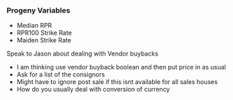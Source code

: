 
### Progeny Variables

- Median RPR 
- RPR100 Strike Rate
- Maiden Strike Rate

Speak to Jason about dealing with Vendor buybacks
- I am thinking use vendor buyback boolean and then put price in as usual 
- Ask for a list of the consignors
- Might have to ignore post sale if this isnt available for all sales houses
- How do you usually deal with conversion of currency 

